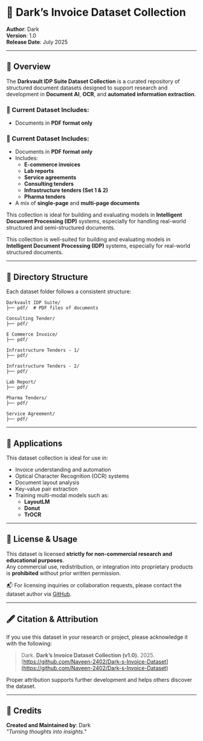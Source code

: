 # 🧾 Dark’s Invoice Dataset Collection

**Author**: Dark  
**Version**: 1.0  
**Release Date**: July 2025

---

## 📘 Overview

The **Darkvault IDP Suite Dataset Collection** is a curated repository of structured document datasets designed to support research and development in **Document AI**, **OCR**, and **automated information extraction**.

### 📄 Current Dataset Includes:

- Documents in **PDF format only**
### 📄 Current Dataset Includes:

- Documents in **PDF format only**
- Includes:
  - **E-commerce invoices**
  - **Lab reports**
  - **Service agreements**
  - **Consulting tenders**
  - **Infrastructure tenders (Set 1 & 2)**
  - **Pharma tenders**
- A mix of **single-page** and **multi-page documents**

This collection is ideal for building and evaluating models in **Intelligent Document Processing (IDP)** systems, especially for handling real-world structured and semi-structured documents.


This collection is well-suited for building and evaluating models in **Intelligent Document Processing (IDP)** systems, especially for real-world structured documents.

---

## 📁 Directory Structure

Each dataset folder follows a consistent structure:

```
Darkvault IDP Suite/
├── pdf/  # PDF files of documents

Consulting Tender/
├── pdf/

E Commerce Invoice/
├── pdf/

Infrastructure Tenders - 1/
├── pdf/

Infrastructure Tenders - 2/
├── pdf/

Lab Report/
├── pdf/

Pharma Tenders/
├── pdf/

Service Agreement/
├── pdf/
```

---

## 🧠 Applications

This dataset collection is ideal for use in:

- Invoice understanding and automation  
- Optical Character Recognition (OCR) systems  
- Document layout analysis  
- Key-value pair extraction  
- Training multi-modal models such as:
  - **LayoutLM**
  - **Donut**
  - **TrOCR**

---

## 📄 License & Usage

This dataset is licensed **strictly for non-commercial research and educational purposes**.  
Any commercial use, redistribution, or integration into proprietary products is **prohibited** without prior written permission.

📬 For licensing inquiries or collaboration requests, please contact the dataset author via [GitHub](https://github.com/Naveen-2402).

---

## 🖋️ Citation & Attribution

If you use this dataset in your research or project, please acknowledge it with the following:

> Dark. **Dark’s Invoice Dataset Collection (v1.0).** 2025.  
> [https://github.com/Naveen-2402/Dark-s-Invoice-Dataset](https://github.com/Naveen-2402/Dark-s-Invoice-Dataset)

Proper attribution supports further development and helps others discover the dataset.

---

## 👤 Credits

**Created and Maintained by**: Dark  
_"Turning thoughts into insights."_
